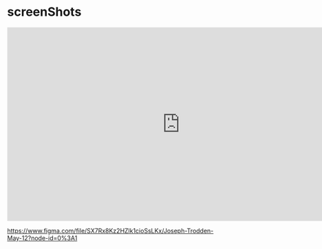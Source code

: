 # screenShots

<iframe style="border: 1px solid rgba(0, 0, 0, 0.1);" width="800" height="450" src="https://www.figma.com/embed?embed_host=share&url=https%3A%2F%2Fwww.figma.com%2Ffile%2FSX7Rx8Kz2HZlk1cioSsLKx%2FJoseph-Trodden-May-12%3Fnode-id%3D0%253A1" allowfullscreen></iframe>





https://www.figma.com/file/SX7Rx8Kz2HZlk1cioSsLKx/Joseph-Trodden-May-12?node-id=0%3A1
